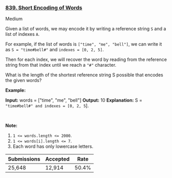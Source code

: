### [839. Short Encoding of Words](https://leetcode.com/problems/short-encoding-of-words/)

Medium

Given a list of words, we may encode it by writing a reference string `` S `` and a list of indexes `` A ``.

For example, if the list of words is `` ["time", "me", "bell"] ``, we can write it as `` S = "time#bell#" `` and `` indexes = [0, 2, 5] ``.

Then for each index, we will recover the word by reading from the reference string from that index until we reach a `` "#" `` character.

What is the length of the shortest reference string S possible that encodes the given words?

__Example:__

<strong>Input:</strong> words = ["time", "me", "bell"]
    <strong>Output:</strong> 10
    <strong>Explanation:</strong> S = <code>"time#bell#" and indexes = [0, 2, 5</code>].

 

__Note:__

1.   `` 1 <= words.length <= 2000 ``.
2.   `` 1 <= words[i].length <= 7 ``.
3.   Each word has only lowercase letters.

| Submissions    | Accepted     | Rate   |
| -------------- | ------------ | ------ |
| 25,648 | 12,914 | 50.4% |
